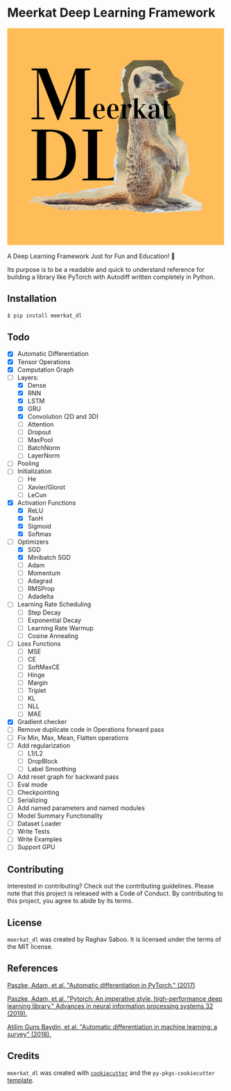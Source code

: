 # Meerkat Deep Learning Framework

![MeerkatDL](./misc/meerkatdl.png)

A Deep Learning Framework Just for Fun and Education! 🥳

Its purpose is to be a readable and quick to understand reference for building a library like PyTorch with Autodiff written completely in Python.

## Installation

```bash
$ pip install meerkat_dl
```

## Todo

- [x] Automatic Differentiation
- [x] Tensor Operations
- [x] Computation Graph
- [ ] Layers:
  - [x] Dense
  - [x] RNN
  - [x] LSTM
  - [x] GRU
  - [x] Convolution (2D and 3D)
  - [ ] Attention
  - [ ] Dropout
  - [ ] MaxPool
  - [ ] BatchNorm
  - [ ] LayerNorm
- [ ] Pooling
- [ ] Initialization
  - [ ] He
  - [ ] Xavier/Glorot
  - [ ] LeCun
- [x] Activation Functions
  - [x] ReLU
  - [x] TanH
  - [x] Sigmoid
  - [x] Softmax
- [ ] Optimizers
  - [x] SGD
  - [x] Minibatch SGD
  - [ ] Adam
  - [ ] Momentum
  - [ ] Adagrad
  - [ ] RMSProp
  - [ ] Adadelta
- [ ] Learning Rate Scheduling
  - [ ] Step Decay
  - [ ] Exponential Decay
  - [ ] Learning Rate Warmup
  - [ ] Cosine Annealing
- [ ] Loss Functions
  - [ ] MSE
  - [ ] CE
  - [ ] SoftMaxCE
  - [ ] Hinge
  - [ ] Margin
  - [ ] Triplet
  - [ ] KL
  - [ ] NLL
  - [ ] MAE
- [x] Gradient checker
- [ ] Remove duplicate code in Operations forward pass
- [ ] Fix Min, Max, Mean, Flatten operations
- [ ] Add regularization
  - [ ] L1/L2
  - [ ] DropBlock
  - [ ] Label Smoothing
- [ ] Add reset graph for backward pass
- [ ] Eval mode
- [ ] Checkpointing
- [ ] Serializing
- [ ] Add named parameters and named modules 
- [ ] Model Summary Functionality
- [ ] Dataset Loader
- [ ] Write Tests
- [ ] Write Examples
- [ ] Support GPU

## Contributing

Interested in contributing? Check out the contributing guidelines. Please note that this project is released with a Code of Conduct. By contributing to this project, you agree to abide by its terms.

## License

`meerkat_dl` was created by Raghav Saboo. It is licensed under the terms of the MIT license.

## References

[Paszke, Adam, et al. "Automatic differentiation in PyTorch." (2017)](https://openreview.net/pdf?id=BJJsrmfCZ)

[Paszke, Adam, et al. "Pytorch: An imperative style, high-performance deep learning library." Advances in neural information processing systems 32 (2019).](https://proceedings.neurips.cc/paper_files/paper/2019/hash/bdbca288fee7f92f2bfa9f7012727740-Abstract.html)

[Atilim Guns Baydin, et al. "Automatic differentiation in machine learning: a survey" (2018).](https://arxiv.org/pdf/1502.05767.pdf)

## Credits

`meerkat_dl` was created with [`cookiecutter`](https://cookiecutter.readthedocs.io/en/latest/) and the `py-pkgs-cookiecutter` [template](https://github.com/py-pkgs/py-pkgs-cookiecutter).

